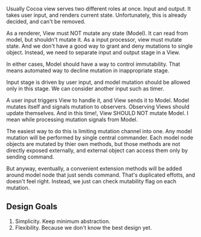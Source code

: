 

Usually Cocoa view serves two different roles at once. Input and output.
It takes user input, and renders current state. Unfortunately, this is
already decided, and can't be removed. 

As a renderer, View must NOT mutate any state (Model). It can read
from model, but shouldn't mutate it. As a input processor, view must
mutate state. And we don't have a good way to grant and deny mutations
to single object. Instead, we need to separate input and output stage
in a View.

In either cases, Model should have a way to control immutability. That
means automated way to decline mutation in inappropriate stage.

Input stage is driven by user input, and model mutation should be allowed
only in this stage. We can consider another input such as timer.

A user input triggers View to handle it, and View sends it to Model.
Model mutates itself and signals mutation to observers. Observing Views
should update themselves. And in this time!, View SHOULD NOT mutate Model.
I mean while processing mutation signals from Model.

The easiest way to do this is limiting mutation channel into one. Any
model mutation will be performed by single central commander. Each model
node objects are mutated by thier own methods, but those methods are not
directly exposed externally, and external object can access them only by 
sending command. 

But anyway, eventually, a convenient extension methods will be added around
model node that just sends command. That's duplicated effotts, and doesn't
feel right. Instead, we just can check mutability flag on each mutation.





Design Goals
------------

1. Simplicity. Keep minimum abstraction.
2. Flexibility. Because we don't know the best design yet.